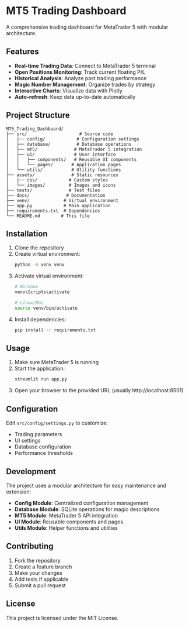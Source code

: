 # MT5 Trading Dashboard

A comprehensive trading dashboard for MetaTrader 5 with modular architecture.

## Features

- **Real-time Trading Data**: Connect to MetaTrader 5 terminal
- **Open Positions Monitoring**: Track current floating P/L
- **Historical Analysis**: Analyze past trading performance
- **Magic Number Management**: Organize trades by strategy
- **Interactive Charts**: Visualize data with Plotly
- **Auto-refresh**: Keep data up-to-date automatically

## Project Structure

```
MT5_Trading_Dashboard/
├── src/                    # Source code
│   ├── config/            # Configuration settings
│   ├── database/          # Database operations
│   ├── mt5/              # MetaTrader 5 integration
│   ├── ui/               # User interface
│   │   ├── components/   # Reusable UI components
│   │   └── pages/       # Application pages
│   └── utils/           # Utility functions
├── assets/              # Static resources
│   ├── css/            # Custom styles
│   └── images/         # Images and icons
├── tests/              # Test files
├── docs/              # Documentation
├── venv/             # Virtual environment
├── app.py            # Main application
├── requirements.txt  # Dependencies
└── README.md        # This file
```

## Installation

1. Clone the repository
2. Create virtual environment:
   ```bash
   python -m venv venv
   ```
3. Activate virtual environment:
   ```bash
   # Windows
   venv\Scripts\activate
   
   # Linux/Mac
   source venv/bin/activate
   ```
4. Install dependencies:
   ```bash
   pip install -r requirements.txt
   ```

## Usage

1. Make sure MetaTrader 5 is running
2. Start the application:
   ```bash
   streamlit run app.py
   ```
3. Open your browser to the provided URL (usually http://localhost:8501)

## Configuration

Edit `src/config/settings.py` to customize:
- Trading parameters
- UI settings
- Database configuration
- Performance thresholds

## Development

The project uses a modular architecture for easy maintenance and extension:

- **Config Module**: Centralized configuration management
- **Database Module**: SQLite operations for magic descriptions
- **MT5 Module**: MetaTrader 5 API integration
- **UI Module**: Reusable components and pages
- **Utils Module**: Helper functions and utilities

## Contributing

1. Fork the repository
2. Create a feature branch
3. Make your changes
4. Add tests if applicable
5. Submit a pull request

## License

This project is licensed under the MIT License.
